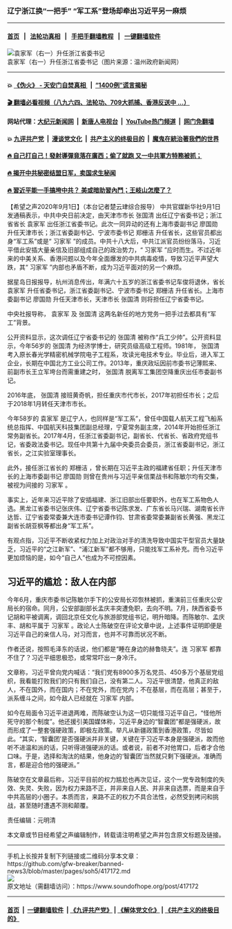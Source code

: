 ### 辽宁浙江换“一把手” “军工系”登场却牵出习近平另一麻烦
------------------------

#### [首页](https://github.com/gfw-breaker/banned-news3/blob/master/README.md) &nbsp;&nbsp;|&nbsp;&nbsp; [法轮功真相](https://github.com/begood0513/basic/blob/master/README.md)  &nbsp;&nbsp;|&nbsp;&nbsp; [手把手翻墙教程](https://github.com/gfw-breaker/guides/wiki)  &nbsp;&nbsp;|&nbsp;&nbsp; [一键翻墙软件](https://github.com/gfw-breaker/nogfw/blob/master/README.md)  



<div><img alt="袁家军（右一）升任浙江省委书记" src="https://img.soundofhope.org/2020-09/s1712171310087521657-1598960867040.jpg"/>
<br/><figcaption class="caption">
 袁家军（右一）升任浙江省委书记（图片来源：温州政府新闻网）
</figcaption></div><hr/>

#### 💥 [《伪火》 - 天安门自焚真相 ](http://141.164.51.119:10000/videos/blog/weihuo.html)&nbsp; |&nbsp; [“1400例”谎言揭秘  ](http://141.164.51.119:10000/videos/blog/jiexi1400.html)

#### [ 🎬  翻墙必看视频（八九六四、法轮功、709大抓捕、香港反送中 ...）](https://github.com/gfw-breaker/links/blob/master/banned.md)

#### 网站代理：[大纪元新闻网](http://167.172.10.89:10080/gb/) &nbsp;|&nbsp; [新唐人电视台](http://167.172.10.89:8808/gb/)  &nbsp;|&nbsp; [YouTube热门频道](http://158.247.203.241/youtube.html) &nbsp;|&nbsp; [网门免翻墙](http://158.247.203.241:11000/show.aspx?name=ogHome)

#### 💥 [九评共产党](http://141.164.51.119:10000/videos/res/jiuping/)&nbsp; |&nbsp; [漫谈党文化](http://141.164.51.119:10000/videos/res/mtdwh/)&nbsp; |&nbsp; [共产主义的终极目的](http://141.164.51.119:10000/videos/res/zjmd/)&nbsp; |&nbsp; [魔鬼在統治著我們的世界](http://141.164.51.119:10000/videos/res/TheSpecter/)  

#### [ 🔥  自己打自己！發射導彈竟落在廣西；偷了就跑 又一中共軍方特務被抓；](http://141.164.51.119:10000/videos/news/soh01.html)

#### [ 🔥  揭开中共秘密结盟日军，卖国求生秘闻 ](http://141.164.51.119:10000/videos/news/epoch01.html)

#### [ 🔥  習近平能一手搞垮中共？ 美或暗助習內鬥；王岐山怎麼了？](http://141.164.51.119:10000/videos/news/epoch02.html)

<div><div class="Content__Wrapper sc-1bvya0-0 grZQxZ">
 <p class="meta-top">
  <span class="meta">
   【希望之声2020年9月1日】（本台记者楚云珒综合报导）
  </span>
  中共官媒新华社9月1日发通稿表示，中共中央日前决定，由天津市市长
  <ok href="/term/13971">
   张国清
  </ok>
  出任辽宁省委书记；浙江省省长
  <ok href="/term/22661">
   袁家军
  </ok>
  出任浙江省委书记。此次一同异动的还有上海市委副书记
  <ok href="/term/238183">
   廖国勋
  </ok>
  升任天津市长；浙江省委副书记、宁波市委书记
  <ok href="/term/365266">
   郑栅洁
  </ok>
  升任省长，这些官员都出身“军工系”或是“
  <ok href="/term/1342">
   习家军
  </ok>
  ”的成员。中共十八大后，中共江派官员纷纷落马，习近平借此安插大量亲信及旧部组成自己的政治势力，“
  <ok href="/term/1342">
   习家军
  </ok>
  ”应时而生。不过近年来的中美关系、香港问题以及今年全面爆发的中共病毒疫情，导致习近平声望大跌，其“
  <ok href="/term/1342">
   习家军
  </ok>
  ”内部也矛盾不断，成为习近平面对的另一个麻烦。
 </p>
 <p>
  据星岛日报报导，杭州消息传出，年满六十五岁的浙江省委书记车俊将退休，省长
  <ok href="/term/22661">
   袁家军
  </ok>
  升任省委书记，浙江省委副书记、宁波市委书记
  <ok href="/term/365266">
   郑栅洁
  </ok>
  升任省长。上海市委副书记
  <ok href="/term/238183">
   廖国勋
  </ok>
  升任天津市长，天津市长
  <ok href="/term/13971">
   张国清
  </ok>
  则将担任辽宁省委书记。
 </p>
 <div class="AD_Embed__Wrap-sc-1xslmin-0 igMuqX module desktop">
  <div>
  </div>
 </div>
 <p>
  中央社报导称，
  <ok href="/term/22661">
   袁家军
  </ok>
  及
  <ok href="/term/13971">
   张国清
  </ok>
  这两名新任的地方党务一把手过去都具有“军工”背景。
 </p>
 <p>
  公开资料显示，这次调任辽宁省委书记的
  <ok href="/term/13971">
   张国清
  </ok>
  被称作“兵工少帅”。公开资料显示，今年56岁的
  <ok href="/term/13971">
   张国清
  </ok>
  为经济学博士，研究员级高级工程师。1981年，
  <ok href="/term/13971">
   张国清
  </ok>
  考入原长春光学精密机械学院电子工程系，攻读光电技术专业。毕业后，进入军工企业，长期在中国北方工业公司工作。2013年，重庆政坛因前市委书记薄熙来、前副市长王立军垮台而需重建之时，
  <ok href="/term/13971">
   张国清
  </ok>
  脱离军工集团空降重庆出任市委副书记。
 </p>
 <p>
  2016年底，
  <ok href="/term/13971">
   张国清
  </ok>
  接班黄奇帆，担任重庆市代市长，2017年初担任市长；之后于2018年1月转任天津市市长。
 </p>
 <p>
  今年58岁的
  <ok href="/term/22661">
   袁家军
  </ok>
  是辽宁人，也同样是“军工系”，曾任中国载人航天工程飞船系统总指挥、中国航天科技集团副总经理，宁夏常务副主席，2014年开始担任浙江常务副省长。2017年4月，任浙江省委副书记，副省长、代省长、省政府党组书记，省委政法委书记。现任中共第十九届中央委员会委员，浙江省委副书记，浙江省长，之江实验室理事长。
 </p>
 <p>
  此外，接任浙江省长的
  <ok href="/term/365266">
   郑栅洁
  </ok>
  ，曾长期在习近平主政的福建省任职；升任天津市长的上海市委副书记
  <ok href="/term/238183">
   廖国勋
  </ok>
  则曾在贵州与习近平亲信栗战书和陈敏尔均有交集，被视为间接的
  <ok href="/term/1342">
   习家军
  </ok>
  。
 </p>
 <p>
  事实上，近年来习近平除了安插福建、浙江旧部出任要职外，也在军工系物色人选。黑龙江省委书记张庆伟、辽宁省委书记陈求发、广东省长马兴瑞、湖南省长许达哲、辽宁省委常委兼大连市委书记谭作钧、甘肃省委常委兼副省长黄强、黑龙江副省长胡亚枫等都出身“军工系”。
 </p>
 <p>
  有观点指，习近平不断收紧权力加上对政治对手的清洗导致中国实干型官员大量缺乏，习近平的“之江新军”、“浦江新军”都不够用，只能找军工系补充。而令习近平更加烦恼的是，如今“自己人”也成为不可控因素。
 </p>
 <h2>
  习近平的尴尬：敌人在内部
 </h2>
 <p>
  今年6月，重庆市委书记陈敏尔手下的公安局长邓恢林被抓，重演前三任重庆公安局长的宿命。同月，公安部副部长孟庆丰突遭免职，去向不明。7月，陕西省委书记胡和平被调离，调回北京任文化与旅游部党组书记，明升暗降。而陈敏尔、孟庆丰、胡和平属于
  <ok href="/term/1342">
   习家军
  </ok>
  。政论人士陈破空在评论文章中说，上述事件证明即便是习近平自己的亲信人马，对习而言，也并不可靠而状况不断。
 </p>
 <p>
  作者还说，按照毛泽东的话说，他们都是“睡在身边的赫鲁晓夫”。连
  <ok href="/term/1342">
   习家军
  </ok>
  都靠不住了？习近平细思极恐，或常常吓出一身冷汗。
 </p>
 <p>
  文章称，习近平曾向党内喊话：“我们党有8900多万名党员、450多万个基层党组织，我看能打败我们的只有我们自己，没有第二人。习近平很清楚，他真正的敌人，不在国外，而在国内；不在党外，而在党内；不在基层，而在高层；甚至于，派系缠斗之间，如今敌人已经就在
  <ok href="/term/1342">
   习家军
  </ok>
  内部。
 </p>
 <div class="AD_Embed__Wrap-sc-1xslmin-0 igMuqX module desktop">
  <div>
  </div>
 </div>
 <p>
  如今在局面令习近平进退两难，而陈破空认为这一切只能怪习近平自己，“怪他所死守的那个制度”。他还援引美国媒体称，习近平身边的“智囊团”都是强硬派，故而形成了一整套强硬政策，即极左政策。举凡从新疆政策到香港政策，尽皆如此。“其实，‘智囊团’是否强硬派并非关键，关键在于习近平本身是强硬派，故而他听不进温和派的话，只听得进强硬派的话。或者说，前者不对他胃口，后者才合他口味。于是，选择和淘汰的结果，他身边的‘智囊团’当然就只剩下强硬派。准确而言，都是迎合他的强硬派。”
 </p>
 <p>
  陈破空在文章最后称，习近平目前的权力尴尬也再次见证，这个一党专政制度的失效、失灵、失败，因为权力来路不正，并非来自人民、并非来自选票，而是来自于中共高层的小圈子。本质而言，来路不正的权力不具合法性，必然受到拷问和挑战，甚至随时遭遇不测和颠覆。
 </p>
 <p class="meta-btm">
  责任编辑：元明清
 </p>
 <p class="meta-btm">
  本文章或节目经希望之声编辑制作，转载请注明希望之声并包含原文标题及链接。
 </p>
</div>
</div>
<hr/>
手机上长按并复制下列链接或二维码分享本文章：<br/>
https://github.com/gfw-breaker/banned-news3/blob/master/pages/soh5/417172.md <br/>
<a href='https://github.com/gfw-breaker/banned-news3/blob/master/pages/soh5/417172.md'><img src='https://github.com/gfw-breaker/banned-news3/blob/master/pages/soh5/417172.md.png'/></a> <br/>
原文地址（需翻墙访问）：https://www.soundofhope.org/post/417172


------------------------
#### [首页](https://github.com/gfw-breaker/banned-news3/blob/master/README.md) &nbsp;|&nbsp; [一键翻墙软件](https://github.com/gfw-breaker/nogfw/blob/master/README.md) &nbsp;| [《九评共产党》](https://github.com/gfw-breaker/9ping.md/blob/master/README.md#九评之一评共产党是什么) | [《解体党文化》](https://github.com/gfw-breaker/jtdwh.md/blob/master/README.md) | [《共产主义的终极目的》](https://github.com/gfw-breaker/gczydzjmd.md/blob/master/README.md)


<img src='http://gfw-breaker.win/banned-news3/pages/soh5/417172.md' width='0px' height='0px'/>